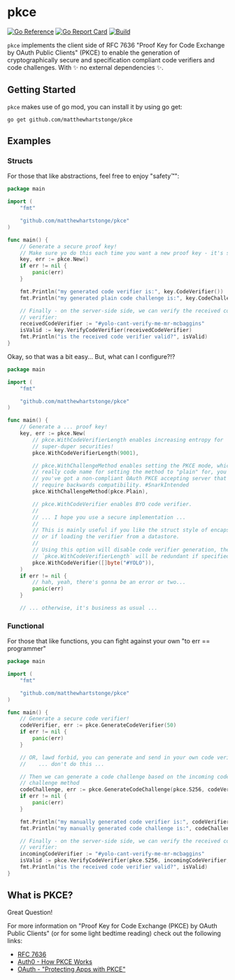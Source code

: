 # pkce

[![Go Reference](https://pkg.go.dev/badge/github.com/matthewhartstonge/pkce.svg)](https://pkg.go.dev/github.com/matthewhartstonge/pkce)
[![Go Report Card](https://goreportcard.com/badge/github.com/matthewhartstonge/pkce)](https://goreportcard.com/report/github.com/matthewhartstonge/pkce)
[![Build](https://github.com/matthewhartstonge/pkce/actions/workflows/build.yml/badge.svg?branch=main)](https://github.com/matthewhartstonge/pkce/actions/workflows/build.yml)

`pkce` implements the client side of RFC 7636 "Proof Key for Code Exchange by OAuth Public Clients" (PKCE) to enable the
generation of cryptographically secure and specification compliant code verifiers and code challenges. With :sparkles:
no external dependencies :sparkles:.

## Getting Started

`pkce` makes use of go mod, you can install it by using go get:

```shell
go get github.com/matthewhartstonge/pkce
```

## Examples

### Structs

For those that like abstractions, feel free to enjoy "safety:tm:":

```go
package main

import (
	"fmt"

	"github.com/matthewhartstonge/pkce"
)

func main() {
	// Generate a secure proof key! 
	// Make sure yo do this each time you want a new proof key - it's stateful.
	key, err := pkce.New()
	if err != nil {
		panic(err)
	}

	fmt.Println("my generated code verifier is:", key.CodeVerifier())
	fmt.Println("my generated plain code challenge is:", key.CodeChallenge())

	// Finally - on the server-side side, we can verify the received code 
	// verifier:
	receivedCodeVerifier := "#yolo-cant-verify-me-mr-mcbaggins"
	isValid := key.VerifyCodeVerifier(receivedCodeVerifier)
	fmt.Println("is the received code verifier valid?", isValid)
}
```

Okay, so that was a bit easy... But, what can I configure?!?

```go
package main

import (
	"fmt"

	"github.com/matthewhartstonge/pkce"
)

func main() {
	// Generate a ... proof key!
	key, err := pkce.New(
		// pkce.WithCodeVerifierLength enables increasing entropy for 
		// super-duper securities!
		pkce.WithCodeVerifierLength(9001),

		// pkce.WithChallengeMethod enables setting the PKCE mode, which is 
		// really code name for setting the method to "plain" for, you know, if
		// you've got a non-compliant OAuth PKCE accepting server that may 
		// require backwards compatibility. #SnarkIntended
		pkce.WithChallengeMethod(pkce.Plain),

		// pkce.WithCodeVerifier enables BYO code verifier.
		//
		// ... I hope you use a secure implementation ...
		//
		// This is mainly useful if you like the struct style of encapsulation, 
		// or if loading the verifier from a datastore.
		//
		// Using this option will disable code verifier generation, therefore 
		// `pkce.WithCodeVerifierLength` will be redundant if specified.
		pkce.WithCodeVerifier([]byte("#YOLO")),
	)
	if err != nil {
		// hah, yeah, there's gonna be an error or two...
		panic(err)
	}

	// ... otherwise, it's business as usual ...
```

### Functional

For those that like functions, you can fight against your own "to err == programmer"

```go
package main

import (
	"fmt"

	"github.com/matthewhartstonge/pkce"
)

func main() {
	// Generate a secure code verifier!
	codeVerifier, err := pkce.GenerateCodeVerifier(50)
	if err != nil {
		panic(err)
	}

	// OR, lawd forbid, you can generate and send in your own code verifier...
	//    ... don't do this ...

	// Then we can generate a code challenge based on the incoming code 
	// challenge method
	codeChallenge, err := pkce.GenerateCodeChallenge(pkce.S256, codeVerifier)
	if err != nil {
		panic(err)
	}

	fmt.Println("my manually generated code verifier is:", codeVerifier)
	fmt.Println("my manually generated code challenge is:", codeChallenge)

	// Finally - on the server-side side, we can verify the received code 
	// verifier:
	incomingCodeVerifier := "#yolo-cant-verify-me-mr-mcbaggins"
	isValid := pkce.VerifyCodeVerifier(pkce.S256, incomingCodeVerifier, codeChallenge)
	fmt.Println("is the received code verifier valid?", isValid)
}

```

## What is PKCE?

Great Question!

For more information on "Proof Key for Code Exchange (PKCE) by OAuth Public Clients" (or for some light bedtime reading)
check out the following links:

* [RFC 7636](https://datatracker.ietf.org/doc/html/rfc7636)
* [Auth0 - How PKCE Works](https://auth0.com/docs/get-started/authentication-and-authorization-flow/authorization-code-flow-with-proof-key-for-code-exchange-pkce#how-it-works)
* [OAuth - "Protecting Apps with PKCE"](https://www.oauth.com/oauth2-servers/pkce/)
